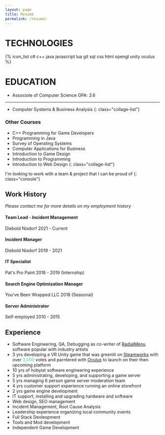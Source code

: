 ```yaml
---
layout: page
title: Resume
permalink: /resume/
---
```


# TECHNOLOGIES

{% icon_list c# c++ java javascript lua git sql css html opengl unity oculus %}

# EDUCATION
- Associote of Computer Science GPA: 3.6
- --
- Computer Systems & Business Analysis
{: class="collage-list"}

### Other Courses

- C++ Programming for Game Developers
- Programming in Java
- Survey of Operating Systems
- Computer Applications for Business
- Introduction to Game Design
- Introduction to Programming
- Introduction to Web Design
{: class="collage-list"}

I'm looking to work with a team & project that I can be proud of
{: class="console"}

## Work History
*Please contact me for more details on my employment history*

#### Team Lead - Incident Management
Diebold Nixdorf 2021 - Current

#### Incident Manager
Diebold Nixdorf 2019 - 2021

#### IT Specialist
Pat's Pro Paint 2018 - 2019 (Internship)

#### Search Engine Optimization Manager
You've Been Wrapped LLC 2018 (Seasonal)

#### Server Administrator
Self-employed 2010 - 2015

## Experience

- Software Engineering, QA, Debugging as co-writer of [RadialMenu](http://radialmenu.weebly.com/) software popular with industry artists
- 3 yrs developing a VR Unity game that was greenlit on [Steamworks](https://partner.steamgames.com/) with over <span style="color:#4BC997">3,000</span> votes and parntered with [Oculus](https://www.oculus.com/) to launch on their then upcoming platform
- 10 yrs of hobyist software engineering experience
- 5 yrs administrating, developing, and supporting a game server
- 5 yrs managing 6 person game server moderation team
- 4 yrs customer support experience running an online storefront
- 2 yrs game engine development
- IT support, installing and upgrading hardware and software
- Web design, SEO management
- Incident Management, Root Cause Analysis
- Leadership experience organizing local community events
- Full Stack Devleopment
- Tools and Mod development
- Independent Game Development